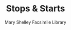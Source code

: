 ---
title: Stops & Starts
subtitle: Mary Shelley Facsimile Library
description: "Poster template, Workshop program\nDesign, Edited: Oliver Boulton\nEdition of 2, softback, xxxpp.\nLaser, Wiro, 210 × 297mm"
layout: project
thumbnail: "/assets/images/thumbnails/oliver-boulton-An-Englishman-Abroad-2.png"
---